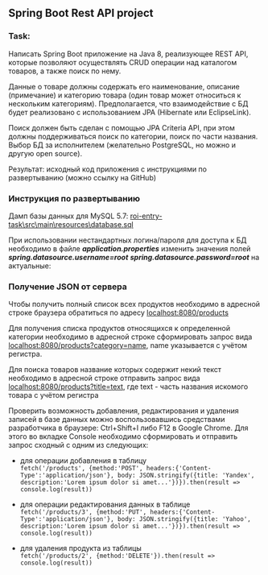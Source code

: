 ## Spring Boot Rest API project

### Task: 
Написать Spring Boot приложение на Java 8, реализующее REST API, которые позволяют осуществлять
CRUD операции над каталогом товаров, а также поиск по нему.

Данные о товаре должны содержать его наименование, описание (примечание) и категорию товара
(один товар может относиться к нескольким категориям). Предполагается, что взаимодействие с БД
будет реализовано с использованием JPA (Hibernate или EclipseLink).

Поиск должен быть сделан с помощью JPA Criteria API, при этом должны поддерживаться поиск по
категории, поиск по части названия. Выбор БД за исполнителем (желательно PostgreSQL, но можно и
другую open source).

Результат: исходный код приложения с инструкциями по развертыванию (можно ссылку на GitHub)

### Инструкция по развертыванию
Дамп базы данных для MySQL 5.7: [roi-entry-task\src\main\resources\database.sql](roi-entry-task\src\main\resources\database.sql)

При использовании нестандартных логина/пароля для доступа к БД необходимо в файле ***application.properties***
изменить значения полей ***spring.datasource.username=root***  ***spring.datasource.password=root*** на актуальные:


### Получение JSON от сервера
Чтобы получить полный список всех продуктов необходимо в адресной строке браузера обратиться по адресу
[localhost:8080/products](http://localhost:8080/products)

Для получения списка продуктов относящихся к определенной категории необходимо в адресной строке сформировать запрос вида 
[localhost:8080/products?category=name](http://localhost:8080/products?category=name), name указывается с учётом регистра.

Для поиска товаров название которых содержит некий текст необходимо в адресной строке отправить запрос вида
[localhost:8080/products?title=text](http://localhost:8080/products?title=text), где text - часть названия искомого товара с учётом регистра

Проверить возможность добавления, редактирования и удаления записей в базе данных можно воспользовавшись средствами разработчика
в браузере: Ctrl+Shift+I либо F12 в Google Chrome. Для этого во вкладке Console необходимо сформировать и отправить запрос сходный с одним из следующих:
 * для операции добавления в таблицу  
```fetch('/products', {method:'POST', headers:{'Content-Type':'application/json'}, body: JSON.stringify({title: 'Yandex', description:'Lorem ipsum dolor si amet...'})}).then(result => console.log(result))```

* для операции редактирования данных в таблице  
```fetch('/products/3', {method:'PUT', headers:{'Content-Type':'application/json'}, body: JSON.stringify({title: 'Yahoo', description:'Lorem ipsum dolor si amet...'})}).then(result => console.log(result))```

* для удаления продукта из таблицы  
```fetch('/products/2', {method:'DELETE'}).then(result => console.log(result))```
